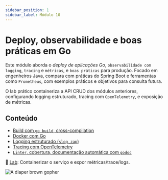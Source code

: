 ```yaml
---
sidebar_position: 1
sidebar_label: Módulo 10
---
```


# Deploy, observabilidade e boas práticas em Go

<div className="row">
<div className="col">

Este módulo aborda o _deploy de aplicações Go_, `observabilidade com logging`, `tracing` e `métricas`, e `boas práticas` para produção. Focado em engenheiros Java, compara com práticas do Spring Boot e ferramentas como `Prometheus`, com exemplos práticos e objetivos para consulta futura.

O lab prático containeriza a API CRUD dos módulos anteriores, configurando logging estruturado, tracing com `OpenTelemetry`, e exposição de métricas.

## Conteúdo

- [Build com `go build`, cross-compilation](./1-build.md)
- [Docker com Go](./2-docker.md)
- [Logging estruturado (`slog`, `zap`)](./3-logging-estruturado.md)
- [Tracing com OpenTelemetry](./4-tracing-otel.md)
- [`Linter`, cobertura, documentação automática com `godoc`](./5-linter-cobertura-doc.md)

📌 [Lab](./6-laboratorio.md): Containerizar o serviço e expor métricas/trace/logs.

</div>
<div className="col col--3 text--left">
<img 
    src={require('@site/static/img/gophers/gopher-inspect.png').default} 
    style={{ transform:'scalex(-1) scale(0.9)', marginTop:'-1rem' }}
    alt="A diaper brown gopher" />
</div>
</div>
